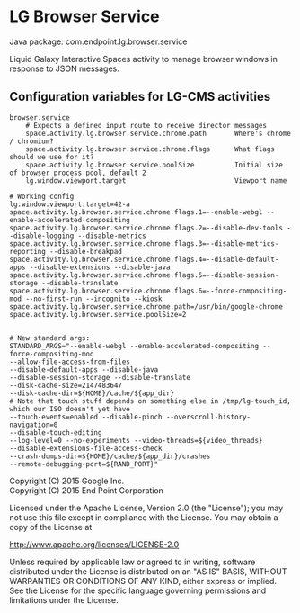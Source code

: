 LG Browser Service
==================

Java package: com.endpoint.lg.browser.service

Liquid Galaxy Interactive Spaces activity to manage browser windows in response to JSON messages.


Configuration variables for LG-CMS activities
---------------------------------------------

```
browser.service
    # Expects a defined input route to receive director messages
    space.activity.lg.browser.service.chrome.path       Where's chrome / chromium?
    space.activity.lg.browser.service.chrome.flags      What flags should we use for it?
    space.activity.lg.browser.service.poolSize          Initial size of browser process pool, default 2
    lg.window.viewport.target                           Viewport name

# Working config
lg.window.viewport.target=42-a
space.activity.lg.browser.service.chrome.flags.1=--enable-webgl --enable-accelerated-compositing
space.activity.lg.browser.service.chrome.flags.2=--disable-dev-tools --disable-logging --disable-metrics
space.activity.lg.browser.service.chrome.flags.3=--disable-metrics-reporting --disable-breakpad
space.activity.lg.browser.service.chrome.flags.4=--disable-default-apps --disable-extensions --disable-java
space.activity.lg.browser.service.chrome.flags.5=--disable-session-storage --disable-translate
space.activity.lg.browser.service.chrome.flags.6=--force-compositing-mod --no-first-run --incognito --kiosk
space.activity.lg.browser.service.chrome.path=/usr/bin/google-chrome
space.activity.lg.browser.service.poolSize=2


# New standard args:
STANDARD_ARGS="--enable-webgl --enable-accelerated-compositing --force-compositing-mod
--allow-file-access-from-files
--disable-default-apps --disable-java
--disable-session-storage --disable-translate
--disk-cache-size=2147483647
--disk-cache-dir=${HOME}/cache/${app_dir}
# Note that touch stuff depends on something else in /tmp/lg-touch_id, which our ISO doesn't yet have
--touch-events=enabled --disable-pinch --overscroll-history-navigation=0
--disable-touch-editing
--log-level=0 --no-experiments --video-threads=${video_threads}
--disable-extensions-file-access-check
--crash-dumps-dir=${HOME}/cache/${app_dir}/crashes
--remote-debugging-port=${RAND_PORT}"
```


Copyright (C) 2015 Google Inc.  
Copyright (C) 2015 End Point Corporation

Licensed under the Apache License, Version 2.0 (the "License"); you may not
use this file except in compliance with the License. You may obtain a copy of
the License at

http://www.apache.org/licenses/LICENSE-2.0

Unless required by applicable law or agreed to in writing, software
distributed under the License is distributed on an "AS IS" BASIS, WITHOUT
WARRANTIES OR CONDITIONS OF ANY KIND, either express or implied. See the
License for the specific language governing permissions and limitations under
the License.
